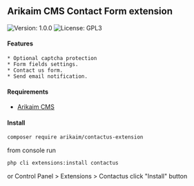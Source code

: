 ## Arikaim CMS Contact Form extension
![Version: 1.0.0](https://img.shields.io/github/release/arikaim/contactus-extension.svg)
![License: GPL3](https://img.shields.io/badge/License-GPLv3-blue.svg)


#### Features
    * Optional captcha protection
    * Form fields settings.
    * Contact us form.
    * Send email notification.


#### Requirements   
  * [Arikaim CMS](https://github.com/arikaim/arikaim)


#### Install

```sh
composer require arikaim/contactus-extension
```

from console run 

```sh
php cli extensions:install contactus
```

or Control Panel > Extensions > Contactus  click "Install" button

